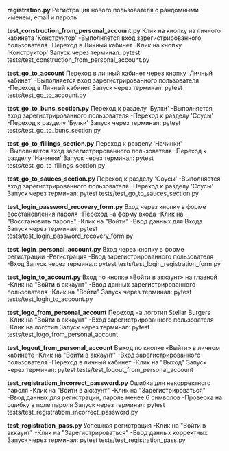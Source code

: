 **registration.py**
Регистрация нового пользователя с рандомными именем, email и пароль 

**test_construction_from_personal_account.py**
Клик на кнопку из личного кабинета 'Конструктор'
-Выполняется вход зарегистрированного пользователя 
-Переход в Личный кабинет
-Клик на кнопку 'Конструктор'
Запуск через терминал:
pytest tests/test_construction_from_personal_account.py

**test_go_to_account**
Переход в личный кабинет через кнопку 'Личный кабинет'
-Выполняется вход зарегистрированного пользователя 
-Переход в Личный кабинет
Запуск через терминал:
pytest tests/test_go_to_account.py

**test_go_to_buns_section.py**
Переход к разделу 'Булки'
-Выполняется вход зарегистрированного пользователя 
-Переход к разделу 'Соусы'
-Переход к разделу 'Булки'
Запуск через терминал:
pytest tests/test_go_to_buns_section.py

**test_go_to_fillings_section.py**
Переход к разделу 'Начинки'
-Выполняется вход зарегистрированного пользователя 
-Переход к разделу 'Начинки'
Запуск через терминал:
pytest tests/test_go_to_fillings_section.py

**test_go_to_sauces_section.py**
Переход к разделу 'Соусы'
-Выполняется вход зарегистрированного пользователя 
-Переход к разделу 'Соусы'
Запуск через терминал:
pytest tests/test_go_to_sauces_section.py

**test_login_password_recovery_form.py**
Вход через кнопку в форме восстановления пароля
-Переход на форму входа
-Клик на "Восстановить пароль"
-Клик на "Войти"
-Ввод данных для Входа
Запуск через терминал:
pytest tests/test_login_password_recovery_form.py

**test_login_personal_account.py**
Вход через кнопку в форме регистрации
-Регистрация
-Ввод зарегистрированного пользователя 
-Вход
Запуск через терминал:
pytest tests/test_login_registration_form.py

**test_login_to_account.py**
Вход по кнопке «Войти в аккаунт» на главной
-Клик на "Войти в аккаунт"
-Ввод данных зарегистрированного пользователя
-Клик на "Войти"
Запуск через терминал:
pytest tests/test_login_to_account.py

**test_logo_from_personal_account**
Переход на логотип Stellar Burgers
-Клик на "Войти в аккаунт"
-Вход зарегистрированного пользователя
-Клик на логотип
Запуск через терминал:
pytest tests/test_logo_from_personal_account

**test_logout_from_personal_account**
Выход по кнопке «Выйти» в личном кабинете
-Клик на "Войти в аккаунт"
-Вход зарегистрированного пользователя
-Переход в личный кабинет
-Клик на "Выход"
Запуск через терминал:
pytest tests/test_logout_from_personal_account

**test_registratiom_incorrect_password.py**
Ошибкa для некорректного пароля
-Клик на "Войти в аккаунт"
-Клик на "Зарегистрироваться"
-Ввод данных для регистрации, пароль менее 6 символов
-Проверка на ошибку в поле пароля
Запуск через терминал:
pytest tests/test_registratiom_incorrect_password.py

**test_registration_pass.py**
Успешная регистрация
-Клик на "Войти в аккаунт"
-Клик на "Зарегистрироваться"
-Ввод данных корректных
Запуск через терминал:
pytest tests/test_registration_pass.py



















